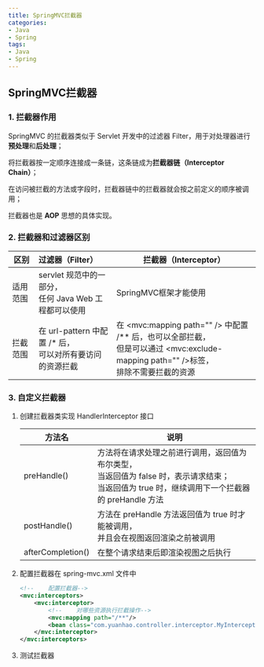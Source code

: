 ```yaml
---
title: SpringMVC拦截器
categories:
- Java
- Spring
tags:
- Java
- Spring
---
```


## SpringMVC拦截器

<!--more-->

### 1. 拦截器作用

SpringMVC 的拦截器类似于 Servlet 开发中的过滤器 Filter，用于对处理器进行**预处理**和**后处理**；

将拦截器按一定顺序连接成一条链，这条链成为**拦截器链（Interceptor Chain）**；

在访问被拦截的方法或字段时，拦截器链中的拦截器就会按之前定义的顺序被调用；

拦截器也是 **AOP** 思想的具体实现。

### 2. 拦截器和过滤器区别

| 区别     | 过滤器（Filter）                                             | 拦截器（Interceptor）                                        |
| -------- | :----------------------------------------------------------- | ------------------------------------------------------------ |
| 适用范围 | servlet 规范中的一部分，<br />任何 Java Web 工程都可以使用   | SpringMVC框架才能使用                                        |
| 拦截范围 | 在 url-pattern 中配置 /* 后，<br />可以对所有要访问的资源拦截 | 在 \<mvc:mapping path="" /> 中配置 /** 后，也可以全部拦截，<br />但是可以通过  \<mvc:exclude-mapping path="" />标签，<br />排除不需要拦截的资源 |

### 3. 自定义拦截器

1. 创建拦截器类实现 HandlerInterceptor 接口

   | 方法名            | 说明                                                         |
   | ----------------- | ------------------------------------------------------------ |
   | preHandle()       | 方法将在请求处理之前进行调用，返回值为布尔类型，<br />当返回值为 false 时，表示请求结束；<br />当返回值为 true 时，继续调用下一个拦截器的 preHandle 方法 |
   | postHandle()      | 方法在 preHandle 方法返回值为 true 时才能被调用，<br />并且会在视图返回渲染之前被调用 |
   | afterCompletion() | 在整个请求结束后即渲染视图之后执行                           |

2. 配置拦截器在 spring-mvc.xml 文件中

   ```xml
   <!--    配置拦截器-->
   <mvc:interceptors>
       <mvc:interceptor>
           <!--    对哪些资源执行拦截操作-->
           <mvc:mapping path="/**"/>
           <bean class="com.yuanhao.controller.interceptor.MyInterceptor1"/>
       </mvc:interceptor>
   </mvc:interceptors>
   ```

3. 测试拦截器

